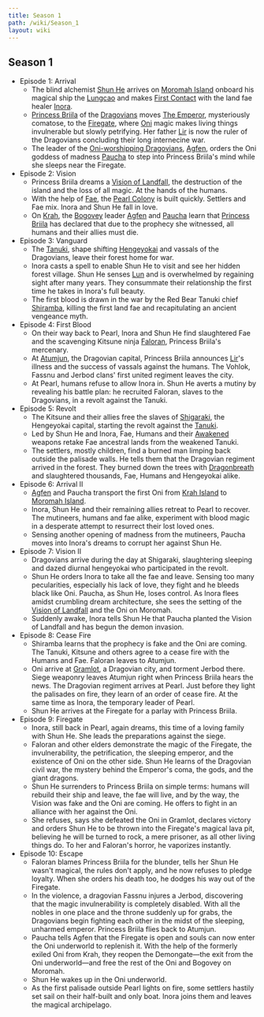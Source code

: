 ```yaml
---
title: Season 1
path: /wiki/Season_1
layout: wiki
---
```


## Season 1

-   Episode 1: Arrival
    -   The blind alchemist [Shun He](/wiki/Shun_He "wikilink") arrives on
        [Moromah Island](/wiki/Moromah_Island "wikilink") onboard his magical
        ship the [Lungcao](/wiki/Lungcao "wikilink") and makes [First
        Contact](/wiki/First_Contact "wikilink") with the land fae healer
        [Inora](/wiki/Inora_Ithkal "wikilink").
    -   [Princess Briila](/wiki/Princess_Briila "wikilink") of the
        [Dragovians](/wiki/Dragovians "wikilink") moves [The
        Emperor](/wiki/The_Emperor "wikilink"), mysteriously comatose, to the
        [Firegate](/wiki/Firegate "wikilink"), where [Oni](Oni "wikilink")
        magic makes living things invulnerable but slowly petrifying.
        Her father [Lir](/wiki/Lir "wikilink") is now the ruler of the
        Dragovians concluding their long internecine war.
    -   The leader of the [Oni-worshipping
        Dragovians](/wiki/Bogovey "wikilink"), [Agfen](/wiki/Agfen "wikilink"),
        orders the Oni goddess of madness [Paucha](/wiki/Paucha "wikilink") to
        step into Princess Briila's mind while she sleeps near the
        Firegate.
-   Episode 2: Vision
    -   Princess Briila dreams a [Vision of
        Landfall](/wiki/Vision_of_Landfall "wikilink"), the destruction of the
        island and the loss of all magic. At the hands of the humans.
    -   With the help of [Fae](/wiki/Fae "wikilink"), the [Pearl
        Colony](/wiki/Pearl_Colony "wikilink") is built quickly. Settlers and
        Fae mix. Inora and Shun He fall in love.
    -   On [Krah](/wiki/Krah "wikilink"), the [Bogovey](Bogovey "wikilink")
        leader [Agfen](/wiki/Agfen "wikilink") and [Paucha](/wiki/Paucha "wikilink")
        learn that [Princess Briila](/wiki/Princess_Briila "wikilink") has
        declared that due to the prophecy she witnessed, all humans and
        their allies must die.
-   Episode 3: Vanguard
    -   The [Tanuki](/wiki/Tanuki "wikilink"), shape shifting
        [Hengeyokai](/wiki/Hengeyokai "wikilink") and vassals of the
        Dragovians, leave their forest home for war.
    -   Inora casts a spell to enable Shun He to visit and see her
        hidden forest village. Shun He senses [Lun](/wiki/Lun "wikilink") and
        is overwhelmed by regaining sight after many years. They
        consummate their relationship the first time he takes in Inora's
        full beauty.
    -   The first blood is drawn in the war by the Red Bear Tanuki chief
        [Shiramba](/wiki/Shiramba "wikilink"), killing the first land fae and
        recapitulating an ancient vengeance myth.
-   Episode 4: First Blood
    -   On their way back to Pearl, Inora and Shun He find slaughtered
        Fae and the scavenging Kitsune ninja
        [Faloran](/wiki/Faloran "wikilink"), Princess Briila's mercenary.
    -   At [Atumjun](/wiki/Atumjun "wikilink"), the Dragovian capital,
        Princess Briila announces [Lir](/wiki/Lir "wikilink")'s illness and
        the success of vassals against the humans. The Vohlok, Fassnu
        and Jerbod clans' first united regiment leaves the city.
    -   At Pearl, humans refuse to allow Inora in. Shun He averts a
        mutiny by revealing his battle plan: he recruited Faloran,
        slaves to the Dragovians, in a revolt against the Tanuki.
-   Episode 5: Revolt
    -   The Kitsune and their allies free the slaves of
        [Shigaraki](/wiki/Shigaraki "wikilink"), the Hengeyokai capital,
        starting the revolt against the [Tanuki](/wiki/Tanuki "wikilink").
    -   Led by Shun He and Inora, Fae, Humans and their
        [Awakened](/wiki/Awakening "wikilink") weapons retake Fae ancestral
        lands from the weakened Tanuki.
    -   The settlers, mostly children, find a burned man limping back
        outside the palisade walls. He tells them that the Dragovian
        regiment arrived in the forest. They burned down the trees with
        [Dragonbreath](/wiki/Dragonbreath "wikilink") and slaughtered
        thousands, Fae, Humans and Hengeyokai alike.
-   Episode 6: Arrival II
    -   [Agfen](/wiki/Agfen "wikilink") and Paucha transport the first Oni
        from [Krah Island](/wiki/Krah "wikilink") to [Moromah
        Island](/wiki/Moromah_Island "wikilink").
    -   Inora, Shun He and their remaining allies retreat to Pearl to
        recover. The mutineers, humans and fae alike, experiment with
        blood magic in a desperate attempt to resurrect their lost loved
        ones.
    -   Sensing another opening of madness from the mutineers, Paucha
        moves into Inora's dreams to corrupt her against Shun He.
-   Episode 7: Vision II
    -   Dragovians arrive during the day at Shigaraki, slaughtering
        sleeping and dazed diurnal hengeyokai who participated in the
        revolt.
    -   Shun He orders Inora to take all the fae and leave. Sensing too
        many pecularities, especially his lack of love, they fight and
        he bleeds black like Oni. Paucha, as Shun He, loses control. As
        Inora flees amidst crumbling dream architecture, she sees the
        setting of the [Vision of
        Landfall](/wiki/Vision_of_Landfall "wikilink") and the Oni on Moromah.
    -   Suddenly awake, Inora tells Shun He that Paucha planted the
        Vision of Landfall and has begun the demon invasion.
-   Episode 8: Cease Fire
    -   Shiramba learns that the prophecy is fake and the Oni are
        coming. The Tanuki, Kitsune and others agree to a cease fire
        with the Humans and Fae. Faloran leaves to Atumjun.
    -   Oni arrive at [Gramlot](/wiki/Gramlot "wikilink"), a Dragovian city,
        and torment Jerbod there. Siege weaponry leaves Atumjun right
        when Princess Briila hears the news. The Dragovian regiment
        arrives at Pearl. Just before they light the palisades on fire,
        they learn of an order of cease fire. At the same time as Inora,
        the temporary leader of Pearl.
    -   Shun He arrives at the Firegate for a parlay with Princess
        Briila.
-   Episode 9: Firegate
    -   Inora, still back in Pearl, again dreams, this time of a loving
        family with Shun He. She leads the preparations against the
        siege.
    -   Faloran and other elders demonstrate the magic of the Firegate,
        the invulnerability, the petrification, the sleeping emperor,
        and the existence of Oni on the other side. Shun He learns of
        the Dragovian civil war, the mystery behind the Emperor's coma,
        the gods, and the giant dragons.
    -   Shun He surrenders to Princess Briila on simple terms: humans
        will rebuild their ship and leave, the fae will live, and by the
        way, the Vision was fake and the Oni are coming. He offers to
        fight in an alliance with her against the Oni.
    -   She refuses, says she defeated the Oni in Gramlot, declares
        victory and orders Shun He to be thrown into the Firegate's
        magical lava pit, believing he will be turned to rock, a mere
        prisoner, as all other living things do. To her and Faloran's
        horror, he vaporizes instantly.
-   Episode 10: Escape
    -   Faloran blames Princess Briila for the blunder, tells her Shun
        He wasn't magical, the rules don't apply, and he now refuses to
        pledge loyalty. When she orders his death too, he dodges his way
        out of the Firegate.
    -   In the violence, a dragovian Fassnu injures a Jerbod,
        discovering that the magic invulnerability is completely
        disabled. With all the nobles in one place and the throne
        suddenly up for grabs, the Dragovians begin fighting each other
        in the midst of the sleeping, unharmed emperor. Princess Briila
        flies back to Atumjun.
    -   Paucha tells Agfen that the Firegate is open and souls can now
        enter the Oni underworld to replenish it. With the help of the
        formerly exiled Oni from Krah, they reopen the Demongate—the
        exit from the Oni underworld—and free the rest of the Oni and
        Bogovey on Moromah.
    -   Shun He wakes up in the Oni underworld.
    -   As the first palisade outside Pearl lights on fire, some
        settlers hastily set sail on their half-built and only boat.
        Inora joins them and leaves the magical archipelago.
